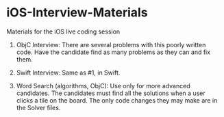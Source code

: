 # iOS-Interview-Materials
Materials for the iOS live coding session

1. ObjC Interview: 
  There are several problems with this poorly written code.  Have the candidate find as many problems as they can and fix them.

2. Swift Interview: 
  Same as #1, in Swift.

3. Word Search (algorithms, ObjC): 
  Use only for more advanced candidates. The candidates must find all the solutions when a user clicks a tile on the board.  The only code changes they may make are in the Solver files.
